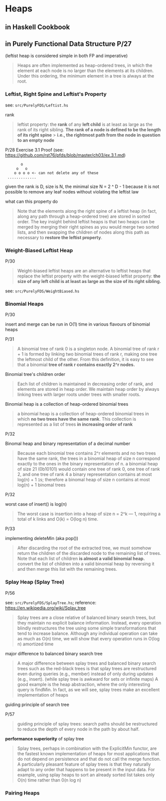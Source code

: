 # Heaps

## in Haskell Cookbook

## in Purely Functional Data Structure P/27

(leftist heap is considered simple in both FP and imperative)

> Heaps are often implemented as heap-ordered trees, in which the element
> at each node is no larger than the elements at its children. Under this
> ordering, the minimum element in a tree is always at the root.

### Leftist, Right Spine and Leftist's Property

see: `src/PurelyFDS/Leftist.hs`

rank

> leftist property: the **rank** of any **left child** is at least as large
> as the rank of its right sibling.
> **The rank of a node is defined to be the length of its right spine** > **i.e., the rightmost path from the node in question to an empty node**

P/28 Exercise 3.1 Proof (see: <https://github.com/rst76/pfds/blob/master/ch03/ex.3.1.md>)

```text
       o
     o   o
    o o o o <- can not delete any of these
 .............
```

given the rank is D, size is N, the minimal size N = 2 ^ D - 1
because it is not possible to remove any leaf nodes without violating
the leftist law

what can this property do

> Note that the elements along the right spine of a leftist heap (in
> fact, along any path through a heap-ordered tree) are stored in
> sorted order.
> The key insight behind leftist heaps is that two heaps can be merged
> by merging their right spines as you would merge two sorted lists, and
> then swapping the children of nodes along this path as necessary to
> **restore the leftist property**.

### Weight-Biased Leftist Heap

P/30

> Weight-biased leftist heaps are an alternative to leftist heaps that
> replace the leftist property with the weight-biased leftist property:
> **the size of any left child is at least as large as the size of its right sibling.**

see: `src/PurelyFDS/WeightBiased.hs`

### Binomial Heaps

P/30

insert and merge can be run in O(1) time in various flavours of
binomial heaps

P/31

> A binomial tree of rank 0 is a singleton node.
> A binomial tree of rank r + 1 is formed by linking two binomial
> trees of rank r, making one tree the leftmost child of the other.
> From this definition, it is easy to see that a binomial **tree of
> rank r contains exactly 2^r nodes.**

Binomial tree's children order

> Each list of children is maintained in decreasing order of rank,
> and elements are stored in heap order. We maintain heap order by
> always linking trees with larger roots under trees with smaller roots.

Binomial heap is a collection of heap-ordered binomial trees

> a binomial heap is a collection of heap-ordered binomial trees in which
> **no two trees have the same rank**. This collection is represented as a list
> of trees **in increasing order of rank**

P/32

Binomal heap and binary representation of a decimal number

> Because each binomial tree contains 2^r elements and no two trees have
> the same rank, the trees in a binomial heap of size n correspond exactly
> to the ones in the binary representation of n.
> a binomial heap of size 21 (0b10101) would contain one tree of rank 0,
> one tree of rank 2, and one tree of rank 4
> a binary representation contains at most log(n) + 1 `1`s; therefore
> a binomal heap of size n contains at most log(n) + 1 binomal trees

P/32

worst case of insert() is log(n)

> The worst case is insertion into a heap of size n = 2^k — 1, requiring a
> total of k links and O(k) = O(log n) time.

P/33

implementing deleteMin (aka pop())

> After discarding the root of the extracted tree, we must somehow return
> the children of the discarded node to the remaining list of trees.
> Note that each list of children **is almost a valid binomial heap.**
> convert the list of children into a valid binomial heap by reversing
> it and then merge this list with the remaining trees.

### Splay Heap (Splay Tree)

P/56

see: `src/PurelyFDS/SplayTree.hs`;
reference: <https://en.wikipedia.org/wiki/Splay_tree>

> Splay trees are a close relative of balanced binary search trees,
> but they maintain no explicit balance information.
> Instead, every operation blindly restructures the tree using some
> simple transformations that tend to increase balance.
> Although any individual operation can take as much as O(n) time,
> we will show that every operation runs in O(log n) amortized time

major difference to balanced binary search tree

> A major difference between splay trees and balanced binary search
> trees such as the red-black trees is that splay trees are restructured
> even during queries (e.g., member) instead of only during updates
> (e.g., insert).
> (while splay tree is awkward for sets or infinite maps) A good example
> is the heap abstraction, where the only interesting query is findMin.
> In fact, as we will see, splay trees make an excellent implementation
> of heaps

guiding principle of search tree

P/57

> guiding principle of splay trees: search paths should be restructured
> to reduce the depth of every node in the path by about half.

**performance superiority** of splay tree

> Splay trees, perhaps in combination with the ExplicitMin functor, are
> the fastest known implementation of heaps for most applications that
> do not depend on persistence and that do not call the merge function.
> A particularly pleasant feature of splay trees is that they naturally
> adapt to any order that happens to be present in the input data. For
> example, using splay heaps to sort an already sorted list takes only
> O(n) time rather than 0(n log n)

### Pairing Heaps
